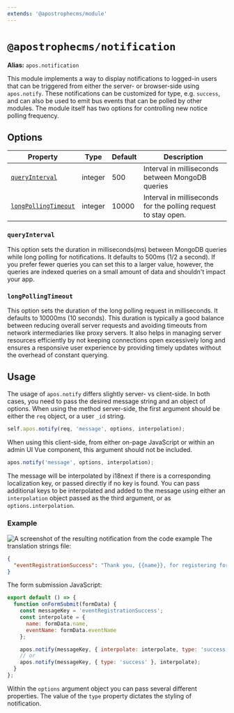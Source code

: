 ```yaml
---
extends: '@apostrophecms/module'
---
```


# `@apostrophecms/notification`

**Alias:** `apos.notification`

<AposRefExtends :module="$frontmatter.extends" />

This module implements a way to display notifications to logged-in users that can be triggered from either the server- or browser-side using `apos.notify`. These notifications can be customized for type, e.g. `success`, and can also be used to emit bus events that can be polled by other modules. The module itself has two options for controlling new notice polling frequency.

## Options

|  Property | Type | Default | Description |
|---|---|---|---|
| [`queryInterval`](#queryinterval) | integer | 500 | Interval in milliseconds between MongoDB queries |
| [`longPollingTimeout`](#longpollingtimeout) | integer | 10000 | Interval in milliseconds for the polling request to stay open. |

### `queryInterval`
This option sets the duration in milliseconds(ms) between MongoDB queries while long polling for notifications. It defaults to 500ms (1/2 a second). If you prefer fewer queries you can set this to a larger value, however, the queries are indexed queries on a small amount of data and shouldn't impact your app.

### `longPollingTimeout`
This option sets the duration of the long polling request in milliseconds. It defaults to 10000ms (10 seconds). This duration is typically a good balance between reducing overall server requests and avoiding timeouts from network intermediaries like proxy servers. It also helps in managing server resources efficiently by not keeping connections open excessively long and ensures a responsive user experience by providing timely updates without the overhead of constant querying.

## Usage
The usage of `apos.notify` differs slightly server- vs client-side. In both cases, you need to pass the desired message string and an object of options. When using the method server-side, the first argument should be either the `req` object, or a user `_id` string.

```javascript
self.apos.notify(req, 'message', options, interpolation);
```
When using this client-side, from either on-page JavaScript or within an admin UI Vue component, this argument should not be included.

```javascript
apos.notify('message', options, interpolation);
```
The message will be interpolated by i18next if there is a corresponding localization key, or passed directly if no key is found. You can pass additional keys to be interpolated and added to the message using either an `interpolation` object passed as the third argument, or as `options.interpolation`.

### Example
![A screenshot of the resulting notification from the code example]()
The translation strings file:
<AposCodeBlock>

```json
{
  "eventRegistrationSuccess": "Thank you, {{name}}, for registering for {{eventName}}!"
}
```
  <template v-slot:caption>
    modules/event/i18n/en.json
  </template>

</AposCodeBlock>

The form submission JavaScript:

<AposCodeBlock>

```javascript
export default () => {
  function onFormSubmit(formData) {
    const messageKey = 'eventRegistrationSuccess';
    const interpolate = {
      name: formData.name,
      eventName: formData.eventName
    };

    apos.notify(messageKey, { interpolate: interpolate, type: 'success' });
    // or
    apos.notify(messageKey, { type: 'success' }, interpolate);
  }
};

```
  <template v-slot:caption>
    modules/event/ui/src/index.js
  </template>

</AposCodeBlock>

Within the `options` argument object you can pass several different properties. The value of the `type` property dictates the styling of notification.
